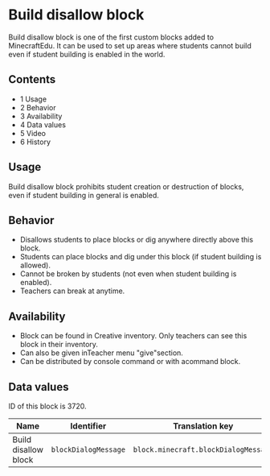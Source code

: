 # Build disallow block
Build disallow block is one of the first custom blocks added to MinecraftEdu. It can be used to set up areas where students cannot build even if student building is enabled in the world.

## Contents
- 1 Usage
- 2 Behavior
- 3 Availability
- 4 Data values
- 5 Video
- 6 History

## Usage
Build disallow block prohibits student creation or destruction of blocks, even if student building in general is enabled.

## Behavior
- Disallows students to place blocks or dig anywhere directly above this block.
- Students can place blocks and dig under this block (if student building is allowed).
- Cannot be broken by students (not even when student building is enabled).
- Teachers can break at anytime.

## Availability
- Block can be found in Creative inventory. Only teachers can see this block in their inventory.
- Can also be given inTeacher menu "give"section.
- Can be distributed by console command or with acommand block.

## Data values
ID of this block is 3720.

| Name                 | Identifier           | Translation key                      |
|----------------------|----------------------|--------------------------------------|
| Build disallow block | `blockDialogMessage` | `block.minecraft.blockDialogMessage` |


